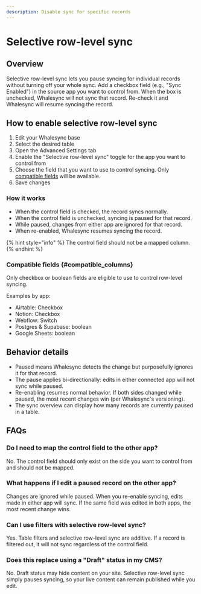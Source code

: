 ```yaml
---
description: Disable sync for specific records
---
```


# Selective row-level sync

## Overview

Selective row-level sync lets you pause syncing for individual records without turning off your whole sync. Add a checkbox field (e.g., "Sync Enabled") in the source app you want to control from. When the box is unchecked, Whalesync will not sync that record. Re-check it and Whalesync will resume syncing the record.

## How to enable selective row-level sync

1. Edit your Whalesync base
2. Select the desired table
3. Open the Advanced Settings tab
4. Enable the "Selective row-level sync" toggle for the app you want to control from
5. Choose the field that you want to use to control syncing. Only [compatible fields](#compatible_columns) will be available.
6. Save changes

### How it works

- When the control field is checked, the record syncs normally.
- When the control field is unchecked, syncing is paused for that record.
- While paused, changes from either app are ignored for that record.
- When re-enabled, Whalesync resumes syncing the record.

{% hint style="info" %}
The control field should not be a mapped column.
{% endhint %}

### Compatible fields {#compatible_columns}

Only checkbox or boolean fields are eligible to use to control row-level syncing.

Examples by app:

- Airtable: Checkbox
- Notion: Checkbox
- Webflow: Switch
- Postgres & Supabase: boolean
- Google Sheets: boolean

## Behavior details

- Paused means Whalesync detects the change but purposefully ignores it for that record.
- The pause applies bi-directionally: edits in either connected app will not sync while paused.
- Re-enabling resumes normal behavior. If both sides changed while paused, the most recent changes win (per Whalesync's versioning).
- The sync overview can display how many records are currently paused in a table.

## FAQs

### Do I need to map the control field to the other app?

No. The control field should only exist on the side you want to control from and should not be mapped.

### What happens if I edit a paused record on the other app?

Changes are ignored while paused. When you re-enable syncing, edits made in either app will sync. If the same field was edited in both apps, the most recent change wins.

### Can I use filters with selective row-level sync?

Yes. Table filters and selective row-level sync are additive. If a record is filtered out, it will not sync regardless of the control field.

### Does this replace using a "Draft" status in my CMS?

No. Draft status may hide content on your site. Selective row-level sync simply pauses syncing, so your live content can remain published while you edit.
